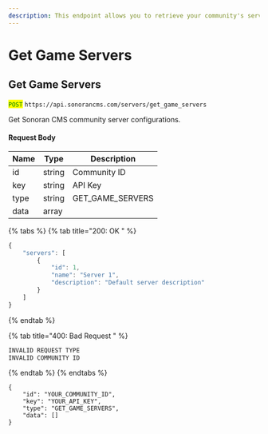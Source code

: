 ```yaml
---
description: This endpoint allows you to retrieve your community's server configurations.
---
```


# Get Game Servers

## Get Game Servers

<mark style="color:green;">`POST`</mark> `https://api.sonorancms.com/servers/get_game_servers`

Get Sonoran CMS community server configurations.

#### Request Body

| Name | Type   | Description                    |
| ---- | ------ | ------------------------------ |
| id   | string | Community ID                   |
| key  | string | API Key                        |
| type | string | GET\_GAM&#x45;_\__&#x53;ERVERS |
| data | array  |                                |

{% tabs %}
{% tab title="200: OK " %}
```javascript
{
    "servers": [
        {
            "id": 1,
            "name": "Server 1",
            "description": "Default server description"
        }
    ]
}
```
{% endtab %}

{% tab title="400: Bad Request " %}
```javascript
INVALID REQUEST TYPE
INVALID COMMUNITY ID
```
{% endtab %}
{% endtabs %}

```
{
    "id": "YOUR_COMMUNITY_ID",
    "key": "YOUR_API_KEY",
    "type": "GET_GAME_SERVERS",
    "data": []
}
```
